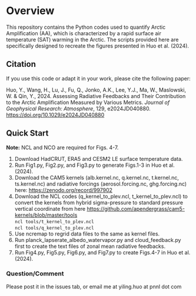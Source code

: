 # Overview

This repository contains the Python codes used to quantify Arctic Amplification (AA), which is characterized by a rapid surface air temperature (SAT) warming in the Arctic. The scripts provided here are specifically designed to recreate the figures presented in Huo et al. (2024).

## Citation
If you use this code or adapt it in your work, please cite the following paper:

Huo, Y., Wang, H., Lu, J., Fu, Q., Jonko, A.K., Lee, Y.J., Ma, W., Maslowski, W. & Qin, Y., 2024. Assessing Radiative Feedbacks and Their Contribution to the Arctic Amplification Measured by Various Metrics. *Journal of Geophysical Research: Atmosphere*, 129, e2024JD040880. https://doi.org/10.1029/e2024JD040880

## Quick Start
**Note:** NCL and NCO are required for Figs. 4-7.
1. Download HadCRUT, ERA5 and CESM2 LE surface temperature data.
2. Run Fig1.py, Fig2.py, and Fig3.py to generate Figs.1-3 in Huo et al. (2024).
3. Download the CAM5 kernels (alb.kernel.nc, q.kernel.nc, t.kernel.nc, ts.kernel.nc) and radiative forcings (aerosol.forcing.nc, ghg.forcing.nc) here: https://zenodo.org/record/997902 
4. Download the NCL codes (q_kernel_to_plev.ncl, t_kernel_to_plev.ncl) to convert the kernels from hybrid sigma-pressure to standard pressure vertical coordinate from here https://github.com/apendergrass/cam5-kernels/blob/master/tools  
`ncl tools/t_kernel_to_plev.ncl`  
`ncl tools/q_kernel_to_plev.ncl`
5. Use ncremap to regrid data files to the same as kernel files. 
6. Run planck_lapserate_albedo_watervapor.py and cloud_feedback.py first to create the text files of zonal mean radiative feedbacks.
7. Run Fig4.py, Fig5.py, Fig6.py, and Fig7.py to create Figs.4-7 in Huo et al. (2024).

### Question/Comment
Please post it in the issues tab, or email me at yiling.huo at pnnl dot com
